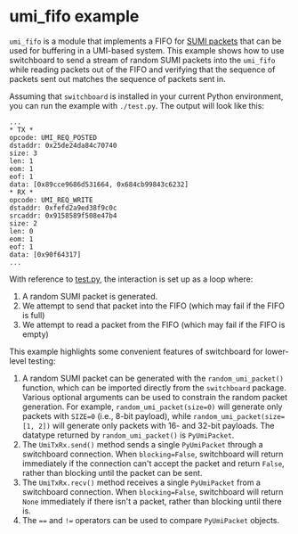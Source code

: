 # umi_fifo example

`umi_fifo` is a module that implements a FIFO for [SUMI packets](https://github.com/zeroasiccorp/umi#4-signal-umi-layer-sumi) that can be used for buffering in a UMI-based system.  This example shows how to use switchboard to send a stream of random SUMI packets into the `umi_fifo` while reading packets out of the FIFO and verifying that the sequence of packets sent out matches the sequence of packets sent in.

Assuming that `switchboard` is installed in your current Python environment, you can run the example with `./test.py`.  The output will look like this:
```text
...
* TX *
opcode: UMI_REQ_POSTED
dstaddr: 0x25de24da84c70740
size: 3
len: 1
eom: 1
eof: 1
data: [0x89cce9686d531664, 0x684cb99843c6232]
* RX *
opcode: UMI_REQ_WRITE
dstaddr: 0xfefd2a9ed38f9c0c
srcaddr: 0x9158589f508e47b4
size: 2
len: 0
eom: 1
eof: 1
data: [0x90f64317]
...
```

With reference to [test.py](test.py), the interaction is set up as a loop where:
1. A random SUMI packet is generated.
2. We attempt to send that packet into the FIFO (which may fail if the FIFO is full)
3. We attempt to read a packet from the FIFO (which may fail if the FIFO is empty)

This example highlights some convenient features of switchboard for lower-level testing:

1. A random SUMI packet can be generated with the `random_umi_packet()` function, which can be imported directly from the `switchboard` package.  Various optional arguments can be used to constrain the random packet generation.  For example, `random_umi_packet(size=0)` will generate only packets with `SIZE=0` (i.e., 8-bit payload), while `random_umi_packet(size=[1, 2])` will generate only packets with 16- and 32-bit payloads.  The datatype returned by `random_umi_packet()` is `PyUmiPacket`.
2. The `UmiTxRx.send()` method sends a single `PyUmiPacket` through a switchboard connection.  When `blocking=False`, switchboard will return immediately if the connection can't accept the packet and return `False`, rather than blocking until the packet can be sent.
3. The `UmiTxRx.recv()` method receives a single `PyUmiPacket` from a switchboard connection.  When `blocking=False`, switchboard will return `None` immediately if there isn't a packet, rather than blocking until there is.
4. The `==` and `!=` operators can be used to compare `PyUmiPacket` objects.
